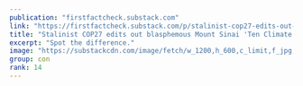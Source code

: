 ```yaml
---
publication: "firstfactcheck.substack.com"
link: "https://firstfactcheck.substack.com/p/stalinist-cop27-edits-out-blasphemous"
title: "Stalinist COP27 edits out blasphemous Mount Sinai 'Ten Climate Commandments'. "
excerpt: "Spot the difference."
image: "https://substackcdn.com/image/fetch/w_1200,h_600,c_limit,f_jpg,q_auto:good,fl_progressive:steep/https%3A%2F%2Fbucketeer-e05bbc84-baa3-437e-9518-adb32be77984.s3.amazonaws.com%2Fpublic%2Fimages%2F8cbfbfb3-88b5-47bc-9a98-c3f94f31039d_1514x1436.png"
group: con
rank: 14
---
```

